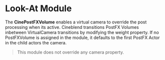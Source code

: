 # Look-At Module

The **CinePostFXVolume** enables a virtual camera to override the post processing when its active. Cineblend transitions PostFX Volumes inbetween VirtualCamera transitions by modifying the weight property. If no PostFXVolume is assigned in the module, it defaults to the first PostFX Actor in the child actors the camera.

> This module does not override any camera property.